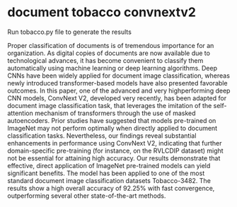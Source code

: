 # document tobacco convnextv2

Run tobacco.py file to generate the results


Proper classification of documents is of tremendous
importance for an organization. As digital copies of documents
are now available due to technological advances, it has become
convenient to classify them automatically using machine learning
or deep learning algorithms. Deep CNNs have been widely
applied for document image classification, whereas newly introduced transformer-based models have also presented favorable
outcomes. In this paper, one of the advanced and very highperforming deep CNN models, ConvNext V2, developed very
recently, has been adapted for document image classification
task, that leverages the imitation of the self-attention mechanism
of transformers through the use of masked autoencoders. Prior
studies have suggested that models pre-trained on ImageNet
may not perform optimally when directly applied to document
classification tasks. Nevertheless, our findings reveal substantial
enhancements in performance using ConvNext V2, indicating that
further domain-specific pre-training (for instance, on the RVLCDIP dataset) might not be essential for attaining high accuracy.
Our results demonstrate that effective, direct application of
ImageNet pre-trained models can yield significant benefits. The
model has been applied to one of the most standard document
image classification datasets Tobacco-3482. The results show a
high overall accuracy of 92.25% with fast convergence, outperforming several other state-of-the-art methods.
 
